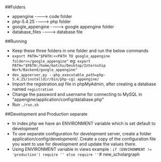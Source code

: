 ##Folders
* appengine ----> code folder
* php-5.4.25  ----> php folder
* google_appengine ----> google appengine folder
* database_files ----> database file

##Running

* Keep these three folders in one folder and run the below commands
* `export PATH="$PATH:<<PATH TO google_appengine folder>>/google_appengine"`
eg:
`export PATH="$PATH:/home/batchu/Desktop/Internship Work/Backend/google_appengine"`
* `dev_appserver.py --php_executable_path=php-5.4.25/installdir/bin/php-cgi appengine/`
* Import the registration.sql file in phpMyAdmin, after creating a database named `registration`
* Change the password and username for connecting to MySQL in "appengine/application/config/database.php"
* Run `./run.sh`

##Development and Production separate

* In index.php we have an ENVIRONMENT variable which is set default to development
* To use separate configuration for development server, create a folder application/config/development/. Create a copy of the configuration file you want to use for development and update the values there.
* Using ENVIRONMENT variable in views example : `if (ENVIRONMENT != 'production') require '' else require ''`# new_scholargraph
